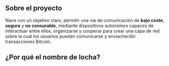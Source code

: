 ## Sobre el proyecto

Nace con un objetivo claro, permitir una via de comunicación de **bajo coste**, **segura** y **no censurable**, 
mediante dispositivos autonómos capaces de interactuar entre ellos, organizarse y cooperar 
para crear una capa de red sobre la cual los usuarios puedan comunicarse y enviar/recibir transacciones Bitcoin.

## ¿Por qué el nombre de locha?
